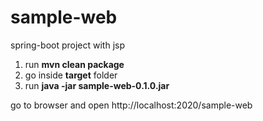 # sample-web
spring-boot project with jsp

1. run <b> mvn clean package</b> <br />
2. go inside <b>target</b> folder<br />
3. run <b>java -jar sample-web-0.1.0.jar</b><br />

go to browser and open http://localhost:2020/sample-web
